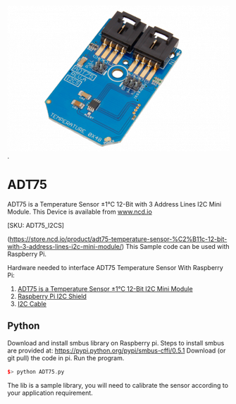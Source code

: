 
[![ADT75](ADT75_I2C.png)](https://store.ncd.io/product/adt75-temperature-sensor-%C2%B11c-12-bit-with-3-address-lines-i2c-mini-module/).

# ADT75
ADT75 is a Temperature Sensor ±1°C 12-Bit with 3 Address Lines I2C Mini Module.
This Device is available from www.ncd.io

[SKU: ADT75_I2CS]

(https://store.ncd.io/product/adt75-temperature-sensor-%C2%B11c-12-bit-with-3-address-lines-i2c-mini-module/)
This Sample code can be used with Raspberry Pi.

Hardware needed to interface ADT75 Temperature Sensor With Raspberry Pi: 

1. <a href="https://store.ncd.io/product/adt75-temperature-sensor-%C2%B11c-12-bit-with-3-address-lines-i2c-mini-module/"> ADT75 is a Temperature Sensor ±1°C 12-Bit I2C Mini Module</a>
2.  <a href="https://store.ncd.io/product/i2c-shield-for-raspberry-pi-3-pi2-with-outward-facing-i2c-port-terminates-over-hdmi-port/">Raspberry Pi I2C Shield</a>
3. <a href="https://store.ncd.io/product/i%C2%B2c-cable/">I2C Cable</a>

## Python
Download and install smbus library on Raspberry pi. Steps to install smbus are provided at:
https://pypi.python.org/pypi/smbus-cffi/0.5.1
Download (or git pull) the code in pi. Run the program.

```cpp
$> python ADT75.py
```
The lib is a sample library, you will need to calibrate the sensor according to your application requirement.

